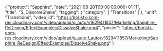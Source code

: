 {
   "product": "Sapphire",
   "date": "2021-08-20T00:00:00.000+01:11",  
   "title": "S_DissolveShake",
   "tagging": {
   "category": [
      "Transitions"
    ]
   },
   "unit": "Transitions",
   "video_id": "https://borisfx-com-res.cloudinary.com/video/upload/q_auto/v1629411857/Marketing/Sapphire_ReDesign/EffectExamples/DissolveShake.mp4",
   "poster": "https://borisfx-com-res.cloudinary.com/video/upload/q_auto,f_auto/v1629411857/Marketing/Sapphire_ReDesign/EffectExamples/DissolveShake.png"
}
